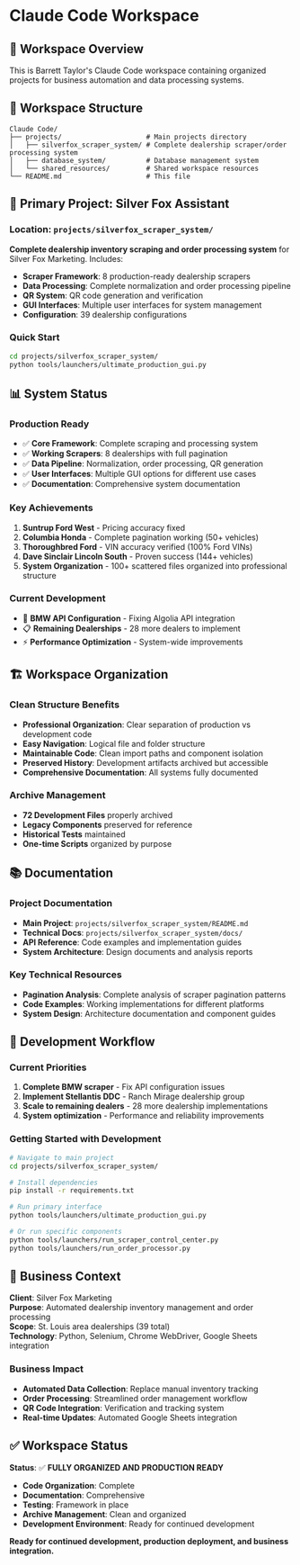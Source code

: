 # Claude Code Workspace

## 🎯 Workspace Overview

This is Barrett Taylor's Claude Code workspace containing organized projects for business automation and data processing systems.

## 📁 Workspace Structure

```
Claude Code/
├── projects/                     # Main projects directory
│   ├── silverfox_scraper_system/ # Complete dealership scraper/order processing system
│   ├── database_system/          # Database management system
│   └── shared_resources/         # Shared workspace resources
└── README.md                     # This file
```

## 🚀 **Primary Project: Silver Fox Assistant**

### **Location**: `projects/silverfox_scraper_system/`

**Complete dealership inventory scraping and order processing system** for Silver Fox Marketing. Includes:

- **Scraper Framework**: 8 production-ready dealership scrapers
- **Data Processing**: Complete normalization and order processing pipeline
- **QR System**: QR code generation and verification
- **GUI Interfaces**: Multiple user interfaces for system management
- **Configuration**: 39 dealership configurations

### **Quick Start**
```bash
cd projects/silverfox_scraper_system/
python tools/launchers/ultimate_production_gui.py
```

## 📊 **System Status**

### **Production Ready**
- ✅ **Core Framework**: Complete scraping and processing system
- ✅ **Working Scrapers**: 8 dealerships with full pagination
- ✅ **Data Pipeline**: Normalization, order processing, QR generation
- ✅ **User Interfaces**: Multiple GUI options for different use cases
- ✅ **Documentation**: Comprehensive system documentation

### **Key Achievements**
1. **Suntrup Ford West** - Pricing accuracy fixed
2. **Columbia Honda** - Complete pagination working (50+ vehicles)
3. **Thoroughbred Ford** - VIN accuracy verified (100% Ford VINs)
4. **Dave Sinclair Lincoln South** - Proven success (144+ vehicles)
5. **System Organization** - 100+ scattered files organized into professional structure

### **Current Development**
- 🔧 **BMW API Configuration** - Fixing Algolia API integration
- 📋 **Remaining Dealerships** - 28 more dealers to implement
- ⚡ **Performance Optimization** - System-wide improvements

## 🏗️ **Workspace Organization**

### **Clean Structure Benefits**
- **Professional Organization**: Clear separation of production vs development code
- **Easy Navigation**: Logical file and folder structure
- **Maintainable Code**: Clean import paths and component isolation
- **Preserved History**: Development artifacts archived but accessible
- **Comprehensive Documentation**: All systems fully documented

### **Archive Management**
- **72 Development Files** properly archived
- **Legacy Components** preserved for reference
- **Historical Tests** maintained
- **One-time Scripts** organized by purpose

## 📚 **Documentation**

### **Project Documentation**
- **Main Project**: `projects/silverfox_scraper_system/README.md`
- **Technical Docs**: `projects/silverfox_scraper_system/docs/`
- **API Reference**: Code examples and implementation guides
- **System Architecture**: Design documents and analysis reports

### **Key Technical Resources**
- **Pagination Analysis**: Complete analysis of scraper pagination patterns
- **Code Examples**: Working implementations for different platforms
- **System Design**: Architecture documentation and component guides

## 🎯 **Development Workflow**

### **Current Priorities**
1. **Complete BMW scraper** - Fix API configuration issues
2. **Implement Stellantis DDC** - Ranch Mirage dealership group
3. **Scale to remaining dealers** - 28 more dealership implementations
4. **System optimization** - Performance and reliability improvements

### **Getting Started with Development**
```bash
# Navigate to main project
cd projects/silverfox_scraper_system/

# Install dependencies
pip install -r requirements.txt

# Run primary interface
python tools/launchers/ultimate_production_gui.py

# Or run specific components
python tools/launchers/run_scraper_control_center.py
python tools/launchers/run_order_processor.py
```

## 💼 **Business Context**

**Client**: Silver Fox Marketing  
**Purpose**: Automated dealership inventory management and order processing  
**Scope**: St. Louis area dealerships (39 total)  
**Technology**: Python, Selenium, Chrome WebDriver, Google Sheets integration

### **Business Impact**
- **Automated Data Collection**: Replace manual inventory tracking
- **Order Processing**: Streamlined order management workflow
- **QR Code Integration**: Verification and tracking system
- **Real-time Updates**: Automated Google Sheets integration

## ✅ **Workspace Status**

**Status**: ✅ **FULLY ORGANIZED AND PRODUCTION READY**

- **Code Organization**: Complete
- **Documentation**: Comprehensive  
- **Testing**: Framework in place
- **Archive Management**: Clean and organized
- **Development Environment**: Ready for continued development

**Ready for continued development, production deployment, and business integration.**